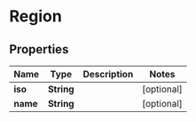 

# Region


## Properties

| Name | Type | Description | Notes |
|------------ | ------------- | ------------- | -------------|
|**iso** | **String** |  |  [optional] |
|**name** | **String** |  |  [optional] |



